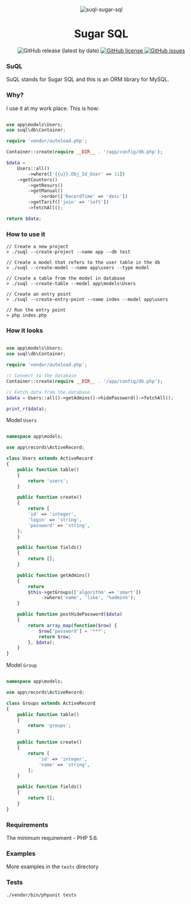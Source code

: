 <div align="center"><img src="https://i.ibb.co/NNq7DLQ/suql-sugar-sql.png" alt="suql-sugar-sql" border="0"></div>
<h1 align="center">Sugar SQL</h1>
<div align="center">
  <img src="https://img.shields.io/github/v/release/sagittaracc/suql" alt="GitHub release (latest by date)"/>
  <a href="https://github.com/sagittaracc/suql/blob/master/LICENSE">
    <img src="https://img.shields.io/github/license/sagittaracc/suql" alt="GitHub license"/>
  </a>
  <a href="https://github.com/sagittaracc/suql/issues">
    <img src="https://img.shields.io/github/issues/sagittaracc/suql" alt="GitHub issues"/>
  </a>
</div>

### SuQL
SuQL stands for Sugar SQL and this is an ORM library for MySQL.

### Why?
I use it at my work place. This is how:
```php

use app\models\Users;
use suql\db\Container;

require 'vendor/autoload.php';

Container::create(require __DIR__ . '/app/config/db.php');

$data =
    Users::all()
    	->where(['{{u}}.Obj_Id_User' => 11])
	->getCounters()
        ->getResurs()
        ->getManual()
            ->order(['RecordTime' => 'desc'])
        ->getTarif(['join' => 'left'])
        ->fetchAll();

return $data;
```

### How to use it
```
// Create a new project
> ./suql --create-project --name app --db test

// Create a model that refers to the user table in the db
> ./suql --create-model --name app\users --type model

// Create a table from the model in database
> ./suql --create-table --model app\models\Users

// Create an entry point
> ./suql --create-entry-point --name index --model app\users

// Run the entry point
> php index.php
```

### How it looks
```php

use app\models\Users;
use suql\db\Container;

require 'vendor/autoload.php';

// Connect to the database
Container::create(require __DIR__ . '/app/config/db.php');

// Fetch data from the database
$data = Users::all()->getAdmins()->hidePassword()->fetchAll();

print_r($data);
```

Model ```Users```
```php

namespace app\models;

use app\records\ActiveRecord;

class Users extends ActiveRecord
{
    public function table()
    {
        return 'users';
    }

    public function create()
    {
    	return [
	    'id' => 'integer',
	    'login' => 'string',
	    'password' => 'string',
	];
    }

    public function fields()
    {
        return [];
    }

    public function getAdmins()
    {
        return
	    $this->getGroups(['algorithm' => 'smart'])
	         ->where('name', 'like', '%admin%');
    }

    public function postHidePassword($data)
    {
        return array_map(function($row) {
            $row['password'] = '***';
            return $row;
        }, $data);
    }
}
```

Model ```Group```
```php

namespace app\models;

use app\records\ActiveRecord;

class Groups extends ActiveRecord
{
    public function table()
    {
        return 'groups';
    }

    public function create()
    {
        return [
            'id' => 'integer',
            'name' => 'string',
        ];
    }

    public function fields()
    {
        return [];
    }
}
```

### Requirements
The minimum requirement - PHP 5.6.

### Examples
More examples in the ```tests``` directory

### Tests
`./vendor/bin/phpunit tests`
